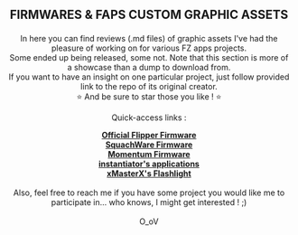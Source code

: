 ## <p align="center">FIRMWARES & FAPS CUSTOM GRAPHIC ASSETS</p>

<p align="center">In here you can find reviews (.md files) of graphic assets I've had the pleasure of working on for various FZ apps projects.<BR>
Some ended up being released, some not. Note that this section is more of a showcase than a dump to download from.<BR>
If you want to have an insight on one particular project, just follow provided link to the repo of its original creator.<BR>
⭐ And be sure to star those you like ! ⭐</p>

<p align="center">Quick-access links :</p>

<b><p align=center>[Official Flipper Firmware](https://github.com/Kuronons/FZ_graphics/blob/main/FAPs%20%26%20Firmwares%20graphic%20assets/OFW.md)<BR>
[SquachWare Firmware](https://github.com/Kuronons/FZ_graphics/blob/main/FAPs%20%26%20Firmwares%20graphic%20assets/SquachWare.md)<BR>
[Momentum Firmware](https://github.com/Kuronons/FZ_graphics/blob/main/FAPs%20%26%20Firmwares%20graphic%20assets/Momentum.md)<BR>
[instantiator's applications](https://github.com/Kuronons/FZ_graphics/blob/main/FAPs%20%26%20Firmwares%20graphic%20assets/instantiator.md)<BR>
[xMasterX's Flashlight](https://github.com/Kuronons/FZ_graphics/blob/main/FAPs%20%26%20Firmwares%20graphic%20assets/Flashlight.md)<BR>
<BR></b>
Also, feel free to reach me if you have some project you would like me to participate in... who knows, I might get interested ! ;)<BR><BR>
O_oV</p>
  

